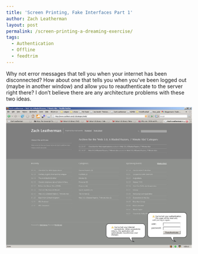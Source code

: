 ```yaml
---
title: 'Screen Printing, Fake Interfaces Part 1'
author: Zach Leatherman
layout: post
permalink: /screen-printing-a-dreaming-exercise/
tags:
  - Authentication
  - Offline
  - feedtrim
---
```


Why not error messages that tell you when your internet has been disconnected? How about one that tells you when you’ve been logged out (maybe in another window) and allow you to reauthenticate to the server right there? I don’t believe there are any architecture problems with these two ideas.

[![Error Messages][2]][2]

 [2]: /web/wp-content/uploads/2007/02/image2.jpg "Error Messages"

